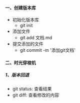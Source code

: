 #### 一、创建版本库
- 初始化版本库
	- git init
- 添加文件
	- git add 文档.md
- 提交添加的文件
	- git commit -m '添加git文档'

#### 二、时光穿梭机
##### 1、版本回退
- git status: 查看结果
- git diff: 查看修改的内容